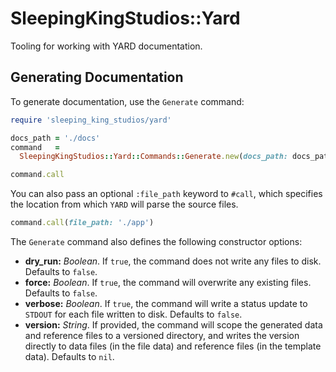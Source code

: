 # SleepingKingStudios::Yard

Tooling for working with YARD documentation.

## Generating Documentation

To generate documentation, use the `Generate` command:

```ruby
require 'sleeping_king_studios/yard'

docs_path = './docs'
command   =
  SleepingKingStudios::Yard::Commands::Generate.new(docs_path: docs_path)

command.call
```

You can also pass an optional `:file_path` keyword to `#call`, which specifies the location from which `YARD` will parse the source files.

```ruby
command.call(file_path: './app')
```

The `Generate` command also defines the following constructor options:

- **dry_run:** *Boolean*. If `true`, the command does not write any files to disk. Defaults to `false`.
- **force:** *Boolean*. If `true`, the command will overwrite any existing files. Defaults to `false`.
- **verbose:** *Boolean*. If `true`, the command will write a status update to `STDOUT` for each file written to disk. Defaults to `false`.
- **version:** *String*. If provided, the command will scope the generated data and reference files to a versioned directory, and writes the version directly to data files (in the file data) and reference files (in the template data). Defaults to `nil`.
